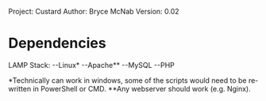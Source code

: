 Project:	Custard
Author:		Bryce McNab
Version:	0.02

Dependencies
============
LAMP Stack:
--Linux*
--Apache**
--MySQL
--PHP

*Technically can work in windows, some of the scripts would need to be re-written in PowerShell or CMD.
**Any webserver should work (e.g. Nginx).

